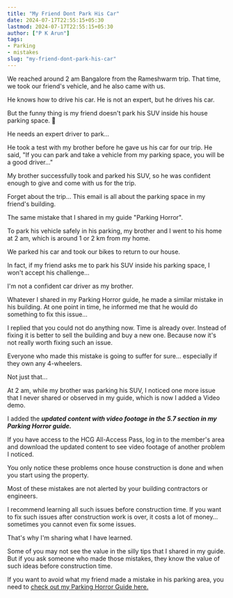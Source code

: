 ```yaml
---
title: "My Friend Dont Park His Car"
date: 2024-07-17T22:55:15+05:30
lastmod: 2024-07-17T22:55:15+05:30
author: ["P K Arun"]
tags: 
- Parking
- mistakes
slug: "my-friend-dont-park-his-car"
---
```

We reached around 2 am Bangalore from the Rameshwarm trip. That time, we took our friend's vehicle, and he also came with us.

He knows how to drive his car. He is not an expert, but he drives his car.

But the funny thing is my friend doesn't park his SUV inside his house parking space. 🙂

He needs an expert driver to park…

He took a test with my brother before he gave us his car for our trip. He said, "If you can park and take a vehicle from my parking space, you will be a good driver…"

My brother successfully took and parked his SUV, so he was confident enough to give and come with us for the trip.

Forget about the trip… This email is all about the parking space in my friend's building.

The same mistake that I shared in my guide "Parking Horror".

To park his vehicle safely in his parking, my brother and I went to his home at 2 am, which is around 1 or 2 km from my home.

We parked his car and took our bikes to return to our house. 

In fact, if my friend asks me to park his SUV inside his parking space, I won't accept his challenge… 

I'm not a confident car driver as my brother. 

Whatever I shared in my Parking Horror guide, he made a similar mistake in his building. At one point in time, he informed me that he would do something to fix this issue…

I replied that you could not do anything now. Time is already over. Instead of fixing it is better to sell the building and buy a new one. Because now it's not really worth fixing such an issue.

Everyone who made this mistake is going to suffer for sure… especially if they own any 4-wheelers.

Not just that...

At 2 am, while my brother was parking his SUV, I noticed one more issue that I never shared or observed in my guide, which is now I added a Video demo.

I added the ***updated content with video footage in the 5.7 section in my Parking Horror guide.*** 

If you have access to the HCG All-Access Pass, log in to the member's area and download the updated content to see video footage of another problem I noticed. 

You only notice these problems once house construction is done and when you start using the property. 

Most of these mistakes are not alerted by your building contractors or engineers. 

I recommend learning all such issues before construction time. If you want to fix such issues after construction work is over, it costs a lot of money… sometimes you cannot even fix some issues.

That's why I'm sharing what I have learned. 

Some of you may not see the value in the silly tips that I shared in my guide. But if you ask someone who made those mistakes, they know the value of such ideas before construction time.

If you want to avoid what my friend made a mistake in his parking area, you need to [check out my Parking Horror Guide here.](https://houseconstructionguide.com/parking-horror/)